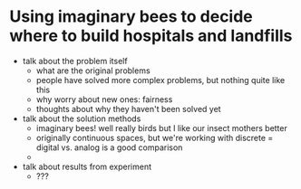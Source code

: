 # Using imaginary bees to decide where to build hospitals and landfills

+ talk about the problem itself
    - what are the original problems
    - people have solved more complex problems, but nothing quite like this
    - why worry about new ones: fairness
    - thoughts about why they haven't been solved yet
+ talk about the solution methods
    - imaginary bees! well really birds but I like our insect mothers better
    - originally continuous spaces, but we're working with discrete
        = digital vs. analog is a good comparison
    - 
+ talk about results from experiment
    - ???
